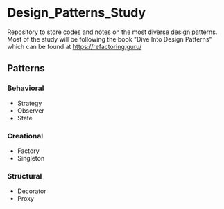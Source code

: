 # Design_Patterns_Study
Repository to store codes and notes on the most diverse design patterns.  
Most of the study will be following the book "Dive Into Design Patterns" which can be found at https://refactoring.guru/

## Patterns

### Behavioral

  - Strategy
  - Observer
  - State

### Creational

  - Factory
  - Singleton

### Structural

  - Decorator
  - Proxy
